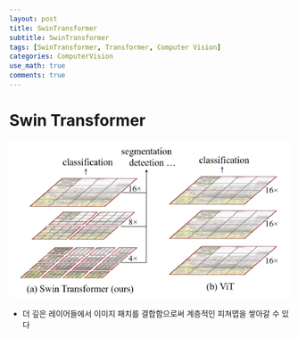 ```yaml
---
layout: post
title: SwinTransformer
subtitle: SwinTransformer
tags: [SwinTransformer, Transformer, Computer Vision]
categories: ComputerVision
use_math: true
comments: true
---
```



# Swin Transformer

![idea](/img/SwinTransformer/11.PNG)

- 더 깊은 레이어들에서 이미지 패치를 결합함으로써 계층적인 피쳐맵을 쌓아갈 수 있다

